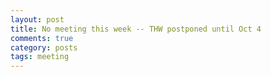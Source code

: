 ```yaml
---
layout: post
title: No meeting this week -- THW postponed until Oct 4
comments: true
category: posts
tags: meeting
---
```


